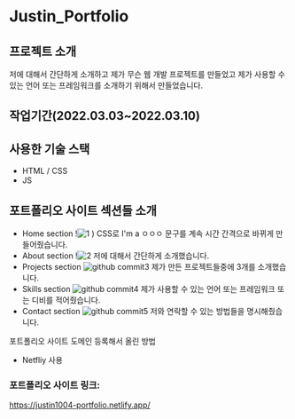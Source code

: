 # Justin_Portfolio

## 프로젝트 소개
저에 대해서 간단하게 소개하고 제가 무슨 웹 개발 프로젝트를 만들었고 제가 사용할 수 있는 언어 또는 프레임워크를 소개하기 위해서 만들었습니다.



## 작업기간(2022.03.03~2022.03.10)


## 사용한 기술 스택
* HTML / CSS
* JS

  
## 포트폴리오 사이트 섹션들 소개
* Home section
!![1](https://user-images.githubusercontent.com/71034807/210297051-064c4710-7243-4ba8-b062-ec566ea62d32.png)
)
CSS로 I'm a ㅇㅇㅇ  문구를 계속 시간 간격으로 바뀌게 만들어줬습니다.
* About section
!![2](https://user-images.githubusercontent.com/71034807/210297089-8a0d96c1-6587-4bbb-9d47-0066c5c455a7.png)
저에 대해서 간단하게 소개했습니다.
* Projects section
![github commit3](https://user-images.githubusercontent.com/71034807/163565358-c0fafdde-cec5-4cb1-91f0-a9679a0153c0.jpg)
제가 만든 프로젝트들중에 3개를 소개했습니다.
* Skills section
![github commit4](https://user-images.githubusercontent.com/71034807/163565389-f4a0233e-39ec-4f68-bd6c-30101db965ff.jpg)
제가 사용할 수 있는 언어 또는 프레임워크 또는 디비를 적어줬습니다.
* Contact section
![github commit5](https://user-images.githubusercontent.com/71034807/163565416-ac7f215c-ed98-46ff-b4e0-e308d4e88a00.jpg)
저와 연락할 수 있는 방법들을 명시해줬습니다.


포트폴리오 사이트 도메인 등록해서 올린 방법
* Netfliy 사용


### 포트폴리오 사이트 링크:
https://justin1004-portfolio.netlify.app/
